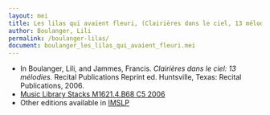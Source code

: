 ```yaml
---
layout: mei
title: Les lilas qui avaient fleuri, (Clairières dans le ciel, 13 mélodies)
author: Boulanger, Lili
permalink: /boulanger-lilas/
document: boulanger_les_lilas_qui_avaient_fleuri.mei
---
```


- In Boulanger, Lili, and Jammes, Francis. *Clairières dans le ciel: 13 mélodies.* Recital Publications Reprint ed. Huntsville, Texas: Recital Publications, 2006.
- <a href="https://tufts-primo.hosted.exlibrisgroup.com/permalink/f/14dinuo/01TUN_ALMA2183970000003851" target="_blank">Music Library Stacks M1621.4.B68 C5 2006</a>
- Other editions available in <a href="https://imslp.org/wiki/Clairi%C3%A8res_dans_le_ciel_(Boulanger%2C_Lili)" target="_blank">IMSLP</a>
